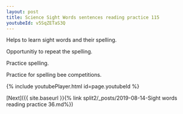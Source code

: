 ```yaml
---
layout: post
title: Science Sight Words sentences reading practice 115
youtubeId: v5SqZETaS3Q
---
```

 
 
Helps to learn sight words and their spelling.

Opportunitiy to repeat the spelling. 

Practice spelling. 
 
Practice for spelling bee competitions. 
 
{% include youtubePlayer.html id=page.youtubeId %}
 
 

[Next]({{ site.baseurl }}{% link  split2/_posts/2019-08-14-Sight words reading practice 36.md%})
 
